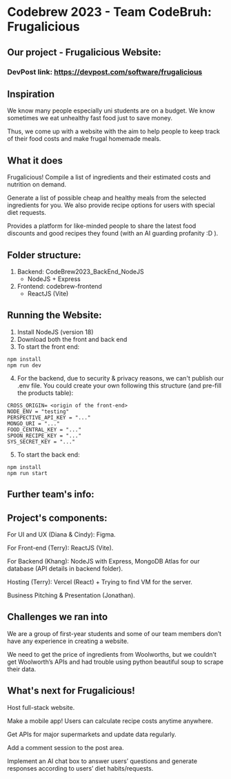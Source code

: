 # Codebrew 2023 - Team CodeBruh: Frugalicious
## Our project - Frugalicious Website:
### DevPost link: https://devpost.com/software/frugalicious
## Inspiration
We know many people especially uni students are on a budget. We know sometimes we eat unhealthy fast food just to save money.

Thus, we come up with a website with the aim to help people to keep track of their food costs and make frugal homemade meals.

## What it does
Frugalicious! Compile a list of ingredients and their estimated costs and nutrition on demand.

Generate a list of possible cheap and healthy meals from the selected ingredients for you. We also provide recipe options for users with special diet requests.

Provides a platform for like-minded people to share the latest food discounts and good recipes they found (with an AI guarding profanity :D ).

## Folder structure:
1. Backend: CodeBrew2023_BackEnd_NodeJS
    * NodeJS + Express
2. Frontend: codebrew-frontend
    * ReactJS (Vite)

## Running the Website:
1. Install NodeJS (version 18)
2. Download both the front and back end
3. To start the front end: 
``` 
npm install
npm run dev 
```
4. For the backend, due to security & privacy reasons, we can't publish our .env file. You could create your own following this structure (and pre-fill the products table):
```
CROSS_ORIGIN= <origin of the front-end> 
NODE_ENV = "testing"
PERSPECTIVE_API_KEY = "..."
MONGO_URI = "..."
FOOD_CENTRAL_KEY = "..."
SPOON_RECIPE_KEY = "..."
SYS_SECRET_KEY = "..."
```
5. To start the back end: 
``` 
npm install
npm run start 
```



## Further team's info:
## Project's components:
For UI and UX (Diana & Cindy): Figma.

For Front-end (Terry): ReactJS (Vite).

For Backend (Khang): NodeJS with Express, MongoDB Atlas for our database (API details in backend folder).

Hosting (Terry): Vercel (React) + Trying to find VM for the server.

Business Pitching & Presentation (Jonathan).

## Challenges we ran into
We are a group of first-year students and some of our team members don’t have any experience in creating a website.

We need to get the price of ingredients from Woolworths, but we couldn’t get Woolworth’s APIs and had trouble using python beautiful soup to scrape their data.


## What's next for Frugalicious!
Host full-stack website.

Make a mobile app! Users can calculate recipe costs anytime anywhere.

Get APIs for major supermarkets and update data regularly.

Add a comment session to the post area.

Implement an AI chat box to answer users’ questions and generate responses according to users’ diet habits/requests.
